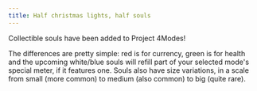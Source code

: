 ```yaml
---
title: Half christmas lights, half souls
---
```

Collectible souls have been added to Project 4Modes!

The differences are pretty simple: red is for currency, green is for health and the upcoming white/blue souls will refill part of your selected mode's special meter, if it features one. Souls also have size variations, in a scale from small (more common) to medium (also common) to big (quite rare).
